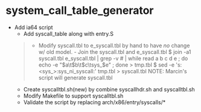 # system_call_table_generator

- Add ia64 script
    - Add syscall_table along with entry.S
    > - Modify syscall.tbl to e_syscall.tbl by hand to have *no* change
      w/ old model.
      - Join the syscall.tbl and e_syscall.tbl
        $ join -a1 syscall.tbl e_syscall.tbl  | grep -v \# | while read a b c d e ; do echo -e "$a\t$b\t$c\tsys_$e" ; done > tmp.tbl
	$ sed -e 's:\<sys_\>:sys_ni_syscall:' tmp.tbl > syscall.tbl
    NOTE: Marcin's script will generate syscall.tbl
    - Create syscalltbl.sh(new) by combine syscallhdr.sh and syscalltbl.sh
    - Modify Makefile to support syscalltbl.sh
    - Validate the script by replacing arch/x86/entry/syscalls/*